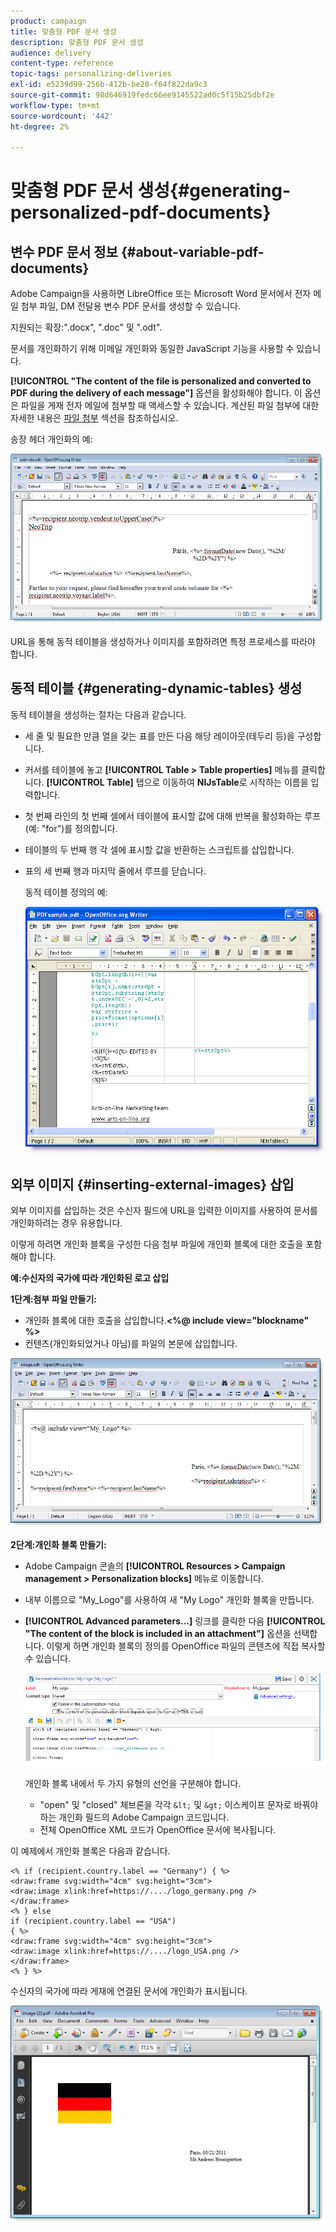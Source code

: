 ```yaml
---
product: campaign
title: 맞춤형 PDF 문서 생성
description: 맞춤형 PDF 문서 생성
audience: delivery
content-type: reference
topic-tags: personalizing-deliveries
exl-id: e5239d99-256b-412b-be20-f64f822da9c3
source-git-commit: 98d646919fedc66ee9145522ad0c5f15b25dbf2e
workflow-type: tm+mt
source-wordcount: '442'
ht-degree: 2%

---
```


# 맞춤형 PDF 문서 생성{#generating-personalized-pdf-documents}

## 변수 PDF 문서 정보 {#about-variable-pdf-documents}

Adobe Campaign을 사용하면 LibreOffice 또는 Microsoft Word 문서에서 전자 메일 첨부 파일, DM 전달용 변수 PDF 문서를 생성할 수 있습니다.

지원되는 확장:&quot;.docx&quot;, &quot;.doc&quot; 및 &quot;.odt&quot;.

문서를 개인화하기 위해 이메일 개인화와 동일한 JavaScript 기능을 사용할 수 있습니다.

**[!UICONTROL "The content of the file is personalized and converted to PDF during the delivery of each message"]** 옵션을 활성화해야 합니다. 이 옵션은 파일을 게재 전자 메일에 첨부할 때 액세스할 수 있습니다. 계산된 파일 첨부에 대한 자세한 내용은 [파일 첨부](../../delivery/using/attaching-files.md) 섹션을 참조하십시오.

송장 헤더 개인화의 예:

![](assets/s_ncs_pdf_simple.png)

URL을 통해 동적 테이블을 생성하거나 이미지를 포함하려면 특정 프로세스를 따라야 합니다.

## 동적 테이블 {#generating-dynamic-tables} 생성

동적 테이블을 생성하는 절차는 다음과 같습니다.

* 세 줄 및 필요한 만큼 열을 갖는 표를 만든 다음 해당 레이아웃(테두리 등)을 구성합니다.
* 커서를 테이블에 놓고 **[!UICONTROL Table > Table properties]** 메뉴를 클릭합니다. **[!UICONTROL Table]** 탭으로 이동하여 **NlJsTable**&#x200B;로 시작하는 이름을 입력합니다.
* 첫 번째 라인의 첫 번째 셀에서 테이블에 표시할 값에 대해 반복을 활성화하는 루프(예: &quot;for&quot;)를 정의합니다.
* 테이블의 두 번째 행 각 셀에 표시할 값을 반환하는 스크립트를 삽입합니다.
* 표의 세 번째 행과 마지막 줄에서 루프를 닫습니다.

   동적 테이블 정의의 예:

   ![](assets/s_ncs_pdf_table.png)

## 외부 이미지 {#inserting-external-images} 삽입

외부 이미지를 삽입하는 것은 수신자 필드에 URL을 입력한 이미지를 사용하여 문서를 개인화하려는 경우 유용합니다.

이렇게 하려면 개인화 블록을 구성한 다음 첨부 파일에 개인화 블록에 대한 호출을 포함해야 합니다.

**예:수신자의 국가에 따라 개인화된 로고 삽입**

**1단계:첨부 파일 만들기:**

* 개인화 블록에 대한 호출을 삽입합니다.**&lt;%@ include view=&quot;blockname&quot; %>**
* 컨텐츠(개인화되었거나 아님)를 파일의 본문에 삽입합니다.

![](assets/s_ncs_open_office_blocdeperso.png)

**2단계:개인화 블록 만들기:**

* Adobe Campaign 콘솔의 **[!UICONTROL Resources > Campaign management > Personalization blocks]** 메뉴로 이동합니다.
* 내부 이름으로 &quot;My_Logo&quot;를 사용하여 새 &quot;My Logo&quot; 개인화 블록을 만듭니다.
* **[!UICONTROL Advanced parameters...]** 링크를 클릭한 다음 **[!UICONTROL "The content of the block is included in an attachment"]** 옵션을 선택합니다. 이렇게 하면 개인화 블록의 정의를 OpenOffice 파일의 콘텐츠에 직접 복사할 수 있습니다.

   ![](assets/s_ncs_pdf_bloc_option.png)

   개인화 블록 내에서 두 가지 유형의 선언을 구분해야 합니다.

   * &quot;open&quot; 및 &quot;closed&quot; 체브론을 각각 `&lt;` 및 `&gt;` 이스케이프 문자로 바꿔야 하는 개인화 필드의 Adobe Campaign 코드입니다.
   * 전체 OpenOffice XML 코드가 OpenOffice 문서에 복사됩니다.

이 예제에서 개인화 블록은 다음과 같습니다.

```
<% if (recipient.country.label == "Germany") { %>
<draw:frame svg:width="4cm" svg:height="3cm">
<draw:image xlink:href=https://..../logo_germany.png />
</draw:frame>
<% } else
if (recipient.country.label == "USA")
{ %>
<draw:frame svg:width="4cm" svg:height="3cm">
<draw:image xlink:href=https://..../logo_USA.png />
</draw:frame>
<% } %>
```

수신자의 국가에 따라 게재에 연결된 문서에 개인화가 표시됩니다.

![](assets/s_ncs_pdf_result.png)
